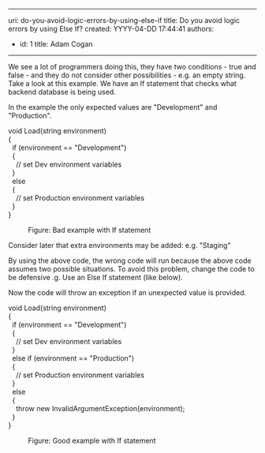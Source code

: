 

---
uri: do-you-avoid-logic-errors-by-using-else-if
title: Do you avoid logic errors by using Else If?
created: YYYY-04-DD 17:44:41
authors:
  - id: 1
    title: Adam Cogan
---




<span class='intro'> We see a lot of programmers doing this, they have two conditions - true and false - and they do not consider other possibilities - e.g. an empty string. Take a look at this example. We have an If statement that checks what backend database is being used.<br> </span>

<p class="ssw15-rteElement-P">In the example the only expected values are &quot;Development&quot; and &quot;Production&quot;.&#160;<br></p><p class="ssw15-rteElement-CodeArea">void Load(string environment)<br>&#123;<br>&#160; if (environment == &quot;Development&quot;)<br>&#160; &#123;<br>&#160; &#160; // set Dev environment variables<br>&#160; &#125;<br>&#160; else<br>&#160; &#123;<br>&#160; &#160; // set Production environment variables	<br>&#160; &#125;<br>&#125;<br></p><dd class="ssw15-rteElement-FigureBad"> Figure&#58; Bad example with If statement</dd><p>Consider later that extra environments may be added&#58; e.g. &quot;Staging&quot;<br></p><p>By using the above code, the wrong code will run because the above code assumes two possible situations. To avoid this problem, change the code to be defensive .g. Use an Else If statement (like below).<br></p><p>Now the code will throw an exception if an unexpected value is provided.<br></p><p class="ssw15-rteElement-CodeArea">void Load(string environment)<br>&#123;<br>&#160; if (environment == &quot;Development&quot;)<br>&#160; &#123;<br>&#160; &#160; // set Dev environment variables<br>&#160; &#125;<br>&#160; else if (environment == &quot;Production&quot;)<br>&#160; &#123;<br>&#160; &#160; // set Production environment variables	<br>&#160; &#125;<br>&#160; else<br>&#160; &#123;<br>&#160; &#160; throw new InvalidArgumentException(environment);&#160;<br>&#160; &#125;<br>&#125;<br></p><dd class="ssw15-rteElement-FigureGood">Figure&#58; Good example with If statement<br></dd>


